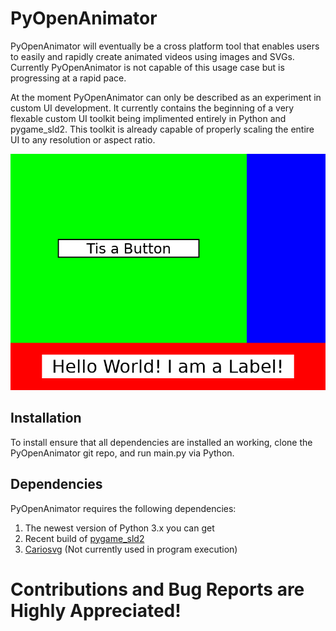 # PyOpenAnimator

PyOpenAnimator will eventually be a cross platform tool that enables users to easily and rapidly create animated videos using images and SVGs. Currently PyOpenAnimator is not capable of this usage case but is progressing at a rapid pace.

At the moment PyOpenAnimator can only be described as an experiment in custom UI development. It currently contains the beginning of a very flexable custom UI toolkit being implimented entirely in Python and pygame_sld2. This toolkit is already capable of properly scaling the entire UI to any resolution or aspect ratio.

![Screenshot Image](https://raw.githubusercontent.com/ForLoveOfCats/PyOpenAnimator/master/screenshot.png)


## Installation

To install ensure that all dependencies are installed an working, clone the PyOpenAnimator git repo, and run main.py via Python.


## Dependencies

PyOpenAnimator requires the following dependencies:
1. The newest version of Python 3.x you can get
2. Recent build of [pygame_sld2](https://github.com/renpy/pygame_sdl2)
3. [Cariosvg](https://cairosvg.org/) (Not currently used in program execution)


# Contributions and Bug Reports are Highly Appreciated!
